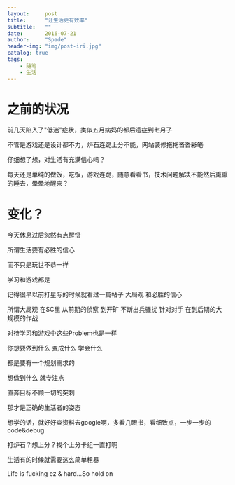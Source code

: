 ```yaml
---
layout:     post
title:      "让生活更有效率"
subtitle:   ""
date:       2016-07-21
author:     "Spade"
header-img: "img/post-iri.jpg"
catalog: true
tags:
    - 随笔
    - 生活
---
```


# 之前的状况

前几天陷入了"低迷"症状，类似五月病~~妈的都后遗症到七月了~~

不管是游戏还是设计都不力，炉石连跪上分不能，网站装修拖拖沓沓~~彩笔~~

仔细想了想，对生活有充满信心吗？

每天还是单纯的做饭，吃饭，游戏连跪，随意看看书，技术问题解决不能然后熏熏的睡去，晕晕地醒来？

# 变化？

今天休息过后忽然有点醒悟

所谓生活要有必胜的信心

而不只是玩世不恭一样

学习和游戏都是

记得很早以前打星际的时候就看过一篇帖子 大局观 和必胜的信心

所谓大局观 在SC里 从前期的侦察 到开矿 不断出兵骚扰 针对对手 在到后期的大规模的作战

对待学习和游戏中这些Problem也是一样

你想要做到什么 变成什么 学会什么

都是要有一个规划需求的

想做到什么 就专注点

直奔目标不顾一切的突刺

那才是正确的生活者的姿态

想学的话，就好好查资料去google啊，多看几眼书，看细致点，一步一步的code&debug

打炉石？想上分？找个上分卡组一直打啊

生活有的时候就需要这么简单粗暴

Life is fucking ez & hard...So hold on
